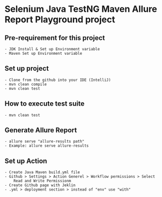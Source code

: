 # Selenium Java TestNG Maven Allure Report Playground project

## Pre-requirement for this project
```
- JDK Install & Set up Environment variable
- Maven Set up Environment variable
```

## Set up project
```
- Clone from the github into your IDE (IntelliJ)
- mvn clean compile
- mvn clean test 
```

## How to execute test suite 
```
- mvn clean test
```

## Generate Allure Report
```
- allure serve "allure-results path"
- Example: allure serve allure-results
```

## Set up Action 
```
- Create Java Maven build.yml file
- Github > Settings > Action Generel > Workflow permissions > Select 
    Read and Write Permissionm 
- Create Github page with Jeklin
- .yml > deployment section > instead of "env" use "with" 
```
